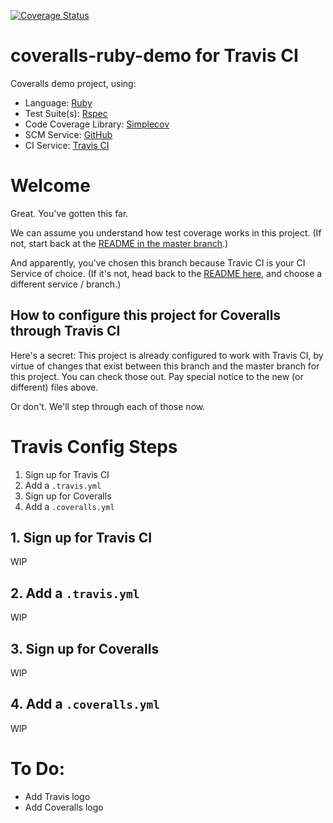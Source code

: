 [![Coverage Status](https://coveralls.io/repos/github/afinetooth/coveralls-demo-ruby/badge.svg?branch=travis)](https://coveralls.io/github/afinetooth/coveralls-demo-ruby?branch=travis)

# coveralls-ruby-demo for Travis CI

Coveralls demo project, using:

* Language: [Ruby](https://www.ruby-lang.org/) 
* Test Suite(s): [Rspec](https://rspec.info/) 
* Code Coverage Library: [Simplecov](https://github.com/colszowka/simplecov)
* SCM Service: [GitHub](https://github.com/)
* CI Service: [Travis CI](https://travis-ci.com/)

# Welcome

Great. You've gotten this far.

We can assume you understand how test coverage works in this project. (If not, start back at the [README in the master branch](https://github.com/afinetooth/coveralls-demo-ruby).)

And apparently, you've chosen this branch because Travic CI is your CI Service of choice. (If it's not, head back to the [README here](https://github.com/afinetooth/coveralls-demo-ruby#4-configure-this-project-to-use-coveralls), and choose a different service / branch.)

## How to configure this project for Coveralls through Travis CI

Here's a secret: This project is already configured to work with Travis CI, by virtue of changes that exist between this branch and the master branch for this project. You can check those out. Pay special notice to the new (or different) files above.

Or don't. We'll step through each of those now.

# Travis Config Steps

1. Sign up for Travis CI
2. Add a `.travis.yml`
3. Sign up for Coveralls
4. Add a `.coveralls.yml`

## 1. Sign up for Travis CI

WIP

## 2. Add a `.travis.yml`

WIP

## 3. Sign up for Coveralls

WIP

## 4. Add a `.coveralls.yml`

WIP

# To Do:
* Add Travis logo
* Add Coveralls logo
